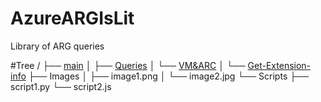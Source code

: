 # AzureARGIsLit
Library of ARG queries 

#Tree
/
├── [main](https://github.com/pate0423/AzureARGIsLit/tree/main)
  │
  ├── [Queries](https://github.com/pate0423/AzureARGIsLit/tree/main/Queries)
  │ └── [VM&ARC](https://github.com/pate0423/AzureARGIsLit/tree/main/Queries/VM%26ARC)
  │   └── [Get-Extension-info](https://github.com/pate0423/AzureARGIsLit/blob/main/Queries/VM%26ARC/Get-Extension-info)
  ├── Images
  │ 
  ├── image1.png 
  │ 
  └── image2.jpg 
  └── Scripts 
  ├── script1.py 
  └── script2.js

